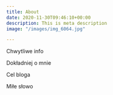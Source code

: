 ```yaml
---
title: About
date: 2020-11-30T09:46:10+00:00
description: This is meta description
image: "/images/img_6064.jpg"

---
```

Chwytliwe info

Dokładniej o mnie

Cel bloga

Miłe słowo
